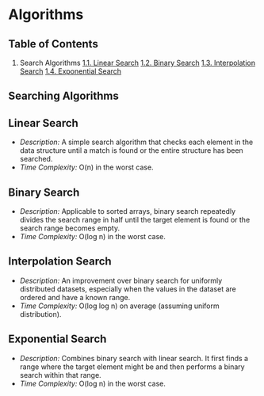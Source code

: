 # Algorithms

## Table of Contents

1. Search Algorithms
    [1.1. Linear Search](#linear-search)
    [1.2. Binary Search](#binary-search)
    [1.3. Interpolation Search](#interpolation-search)
    [1.4. Exponential Search](#exponential-search)

## Searching Algorithms

## Linear Search

- *Description:* A simple search algorithm that checks each element in the data structure until a match is found or the entire structure has been searched.
- *Time Complexity:* O(n) in the worst case.

## Binary Search

- *Description:* Applicable to sorted arrays, binary search repeatedly divides the search range in half until the target element is found or the search range becomes empty.
- *Time Complexity:* O(log n) in the worst case.

## Interpolation Search

- *Description:* An improvement over binary search for uniformly distributed datasets, especially when the values in the dataset are ordered and have a known range.
- *Time Complexity:* O(log log n) on average (assuming uniform distribution).

## Exponential Search

- *Description:* Combines binary search with linear search. It first finds a range where the target element might be and then performs a binary search within that range.
- *Time Complexity:* O(log n) in the worst case.
